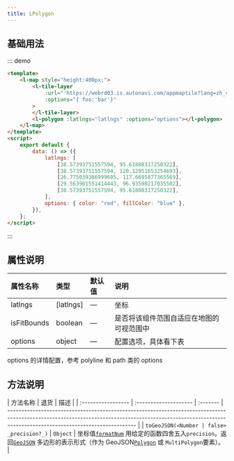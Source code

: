 ```yaml
---
title: LPolygon
---
```


## 基础用法

::: demo

```html
<template>
	<l-map style="height:400px;">
		<l-tile-layer
			:url="'https://webrd03.is.autonavi.com/appmaptile?lang=zh_cn&size=1&scale=1&style=8&x={x}&y={y}&z={z}'"
			:options="{ foo:'bar'}"
		>
		</l-tile-layer>
		<l-polygon :latlngs="latlngs" :options="options"></l-polygon>
	</l-map>
</template>
<script>
	export default {
		data: () => ({
			latlngs: [
				[38.57393751557594, 95.61808317250322],
				[38.57393751557594, 120.12951653254693],
				[26.775039386999605, 117.6695877365569],
				[29.563901551414443, 96.93590217035502],
				[38.57393751557594, 95.61808317250322],
			],
			options: { color: "red", fillColor: "blue" },
		}),
	};
</script>
```

:::

## 属性说明

| 属性名称    | 类型      | 默认值 | 说明                                     |
| :---------- | :-------- | :----- | :--------------------------------------- |
| latlngs     | [latlngs] | —      | 坐标                                     |
| isFitBounds | boolean   | —      | 是否将该组件范围自适应在地图的可视范围中 |
| options     | object    | —      | 配置选项，具体看下表                     |

options 的详情配置，参考 polyline 和 path 类的 options

## 方法说明

| 方法名称           | 退货                  | 描述     |
| :----------------- | :-------------------- | :------- | ---------------------------------------------------------------------------------------------------------------------------------------------------------------------------------------------------------- |
| `toGeoJSON(<Number | false> _precision?_)` | `Object` | 坐标值[`formatNum`](#util-formatnum) 用给定的函数四舍五入`precision`。返回[`GeoJSON`](https://en.wikipedia.org/wiki/GeoJSON) 多边形的表示形式（作为 GeoJSON[`Polygon`](#polygon) 或 `MultiPolygon`要素）。 |
